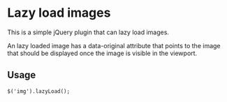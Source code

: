 # Lazy load images

This is a simple jQuery plugin that can lazy load images.

An lazy loaded image has a data-original attribute that points to the image that should be displayed once the image is
visible in the viewport.

## Usage

```
$('img').lazyLoad();
```